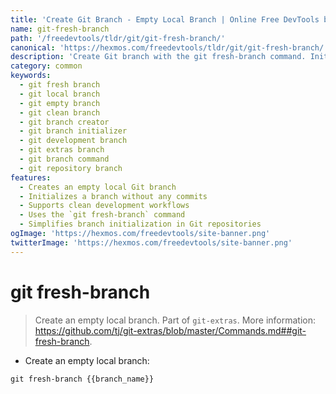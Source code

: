 ```yaml
---
title: 'Create Git Branch - Empty Local Branch | Online Free DevTools by Hexmos'
name: git-fresh-branch
path: '/freedevtools/tldr/git/git-fresh-branch/'
canonical: 'https://hexmos.com/freedevtools/tldr/git/git-fresh-branch/'
description: 'Create Git branch with the git fresh-branch command. Initialize empty local branches for clean development workflows. Free online tool, no registration required.'
category: common
keywords:
  - git fresh branch
  - git local branch
  - git empty branch
  - git clean branch
  - git branch creator
  - git branch initializer
  - git development branch
  - git extras branch
  - git branch command
  - git repository branch
features:
  - Creates an empty local Git branch
  - Initializes a branch without any commits
  - Supports clean development workflows
  - Uses the `git fresh-branch` command
  - Simplifies branch initialization in Git repositories
ogImage: 'https://hexmos.com/freedevtools/site-banner.png'
twitterImage: 'https://hexmos.com/freedevtools/site-banner.png'
---
```


# git fresh-branch

> Create an empty local branch.
> Part of `git-extras`.
> More information: <https://github.com/tj/git-extras/blob/master/Commands.md##git-fresh-branch>.

- Create an empty local branch:

`git fresh-branch {{branch_name}}`
